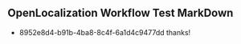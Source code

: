## OpenLocalization Workflow Test MarkDown

* 8952e8d4-b91b-4ba8-8c4f-6a1d4c9477dd 
thanks!



<!--HONumber=Jan16_HO4-->

